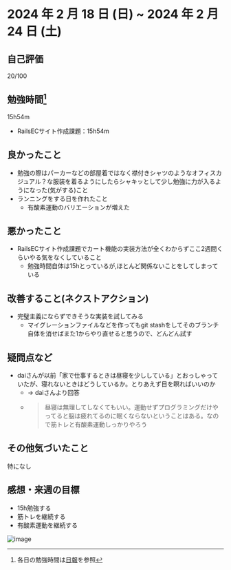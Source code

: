 # 2024 年 2 月 18 日 (日) ~ 2024 年 2 月 24 日 (土)

## 自己評価
20/100

## 勉強時間[^1]
15h54m
- RailsECサイト作成課題：15h54m
[^1]: 各日の勉強時間は[日報](https://github.com/nil-ramuda/daily-report)を参照

## 良かったこと
- 勉強の際はパーカーなどの部屋着ではなく襟付きシャツのようなオフィスカジュアル？な服装を着るようにしたらシャキッとして少し勉強に力が入るようになった(気がする)こと
- ランニングをする日を作れたこと
  - 有酸素運動のバリエーションが増えた

## 悪かったこと
- RailsECサイト作成課題でカート機能の実装方法が全くわからずここ2週間くらいやる気をなくしていること
  - 勉強時間自体は15hとっているが,ほとんど関係ないことをしてしまっている

## 改善すること(ネクストアクション)
- 完璧主義にならずできそうな実装を試してみる
  - マイグレーションファイルなどを作ってもgit stashをしてそのブランチ自体を消せばまた1からやり直せると思うので、どんどん試す

## 疑問点など
- daiさんが以前「家で仕事するときは昼寝を少ししている」とおっしゃっていたが、寝れないときはどうしているか。とりあえず目を瞑ればいいのか
  - -> daiさんより回答
  - > 昼寝は無理してしなくてもいい。運動せずプログラミングだけやってると脳は疲れてるのに眠くならないということはある。なので筋トレと有酸素運動しっかりやろう

## その他気づいたこと
特になし

## 感想・来週の目標
- 15h勉強する
- 筋トレを継続する
- 有酸素運動を継続する

![image](https://github.com/nil-ramuda/weekly_report/assets/94735931/afb4f6bb-8cb9-45a4-8e88-e1ba0ff83704)
